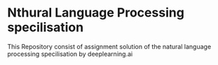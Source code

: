 # Nthural  Language Processing specilisation
 This Repository consist of assignment solution of the  natural language processing specilisation by deeplearning.ai
